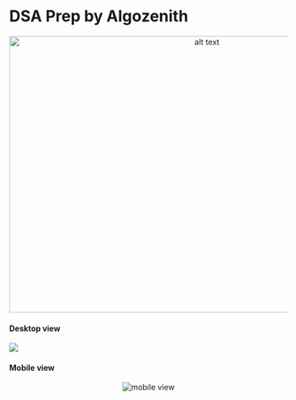 # DSA Prep by Algozenith

<p align="center">
<img src="https://drive.google.com/uc?id=1KfmHQgLoY1bHcS-bQ4GS9A4yEvjyLkF_" alt="alt text"
width="700" height="500">
</p>

#### Desktop view
![](https://drive.google.com/uc?id=1l2XTg4snMQMlSi813e1x9XsStrCjUKh7)

#### Mobile view
<p align="center">
<img src="https://drive.google.com/uc?id=1zAS3_4sAgYS38iM5G8jWSEjuf8lLUPdW" alt="mobile view">
</p>